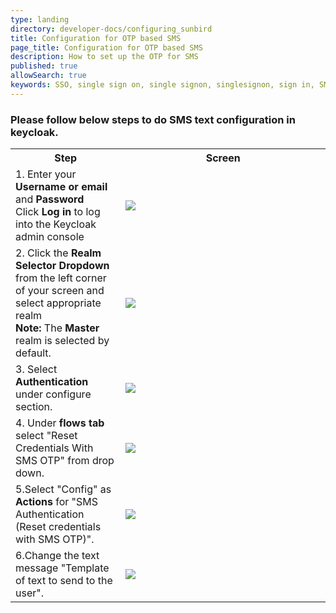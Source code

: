 ```yaml
---
type: landing
directory: developer-docs/configuring_sunbird
title: Configuration for OTP based SMS
page_title: Configuration for OTP based SMS 
description: How to set up the OTP for SMS
published: true
allowSearch: true
keywords: SSO, single sign on, single signon, singlesignon, sign in, SMS, sms, otp, OTP, Keycloak
---
```


### Please follow below steps to do SMS text configuration in keycloak.

<table>

<tr>
<th style="width:35%;">Step</th>
<th style="width:65%;">Screen</th>
 </tr>
  
<tr>
  <td>
1. Enter your <b>Username or email</b> and <b>Password</b><br>Click <b>Log in</b> to log into the Keycloak admin console
</td>
<td><img src="https://github.com/project-sunbird/project-sunbird.github.io/blob/dev/pages/developer-docs/configuring_sunbird/images/keycloak_login.png"></td>
</tr>
 
<tr>
  <td> 
2. Click the <b>Realm Selector Dropdown</b> from the left corner of your screen and select appropriate realm <br>
<b>Note:</b> The <b>Master</b> realm is selected by default.
	</td>
	<td><img src="https://github.com/project-sunbird/project-sunbird.github.io/blob/dev/pages/developer-docs/configuring_sunbird/images/realm_select.png"></td>
	</tr>
	
  <tr>
  <td> 
  3. Select <b>Authentication</b> under configure section.
  </td>
  <td><img src="https://github.com/manzarul/project-sunbird.github.io/blob/dev/img/keycloack/SelectAuthenticationsection.png"></td>
  </tr>
  
  <tr>
  <td> 
  4. Under <b>flows tab </b> select "Reset Credentials With SMS OTP" from drop down.
</td>
<td>
  <img src="https://github.com/manzarul/project-sunbird.github.io/blob/dev/img/keycloack/SelectFlows.png">
  </td>
  </tr>

<tr>
<td> 
  5.Select "Config" as <b>Actions</b> for "SMS Authentication (Reset credentials with SMS OTP)".
  </td>
  <td><img src="https://github.com/manzarul/project-sunbird.github.io/blob/dev/img/keycloack/SelectConfig.png"></td>
  </tr>

<tr>
<td> 
	  6.Change the text message "Template of text to send to the user".
  </td>
  <td><img src="https://github.com/manzarul/project-sunbird.github.io/blob/dev/img/keycloack/ChangeSMSOTP.png"></td>
  </tr>
  
</table>

